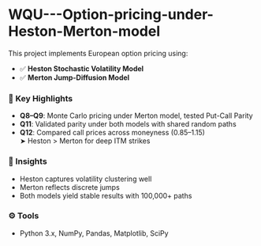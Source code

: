 # WQU---Option-pricing-under-Heston-Merton-model
This project implements European option pricing using:

- ✅ **Heston Stochastic Volatility Model**
- ✅ **Merton Jump-Diffusion Model**

### 📌 Key Highlights
- **Q8–Q9**: Monte Carlo pricing under Merton model, tested Put-Call Parity
- **Q11**: Validated parity under both models with shared random paths
- **Q12**: Compared call prices across moneyness (0.85–1.15)  
  ➤ Heston > Merton for deep ITM strikes

### 🧠 Insights
- Heston captures volatility clustering well  
- Merton reflects discrete jumps  
- Both models yield stable results with 100,000+ paths

### ⚙️ Tools
- Python 3.x, NumPy, Pandas, Matplotlib, SciPy
